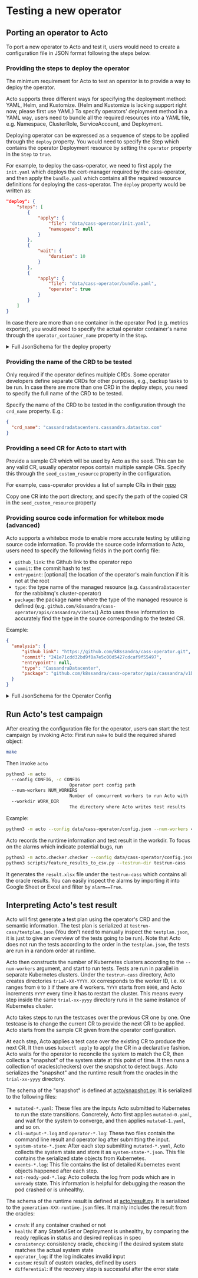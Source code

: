 # Testing a new operator

## Porting an operator to Acto
To port a new operator to Acto and test it, users would need to create a configuration file in JSON
  format following the steps below.

### Providing the steps to deploy the operator
The minimum requirement for Acto to test an operator is to provide a way to deploy the operator.

Acto supports three different ways for specifying the deployment method: YAML, Helm, and Kustomize.
  (Helm and Kustomize is lacking support right now, please first use YAML)
To specify operators' deployment method in a YAML way, users need to bundle all the required
  resources into a YAML file, e.g. Namespace, ClusterRole, ServiceAccount, and Deployment.

Deploying operator can be expressed as a sequence of steps to be applied through
  the `deploy` property.
You would need to specify the Step which contains the operator Deployment resource
    by setting the `operator` property in the `Step` to `true`.

For example, to deploy the cass-operator, we need to first apply the `init.yaml`
  which deploys the cert-manager required by the cass-operator,
  and then apply the `bundle.yaml` which contains all the required resource
  definitions for deploying the cass-operator.
  The `deploy` property would be written as:
```json
"deploy": {
    "steps": [
        {
            "apply": {
                "file": "data/cass-operator/init.yaml",
                "namespace": null
            }
        },
        {
            "wait": {
                "duration": 10
            }
        },
        {
            "apply": {
                "file": "data/cass-operator/bundle.yaml",
                "operator": true
            }
        }
    ]
}
```

In case there are more than one container in the operator Pod (e.g. metrics exporter),
    you would need to specify the actual operator container's name through
    the `operator_container_name` property in the `Step`.

<details>
  <summary>Full JsonSchema for the deploy property</summary>

  ```json
"deploy": {
    "additionalProperties": false,
    "description": "Configuration for deploying the operator",
    "properties": {
        "steps": {
            "description": "Steps to deploy the operator",
            "items": {
                "additionalProperties": false,
                "description": "A step of deploying a resource",
                "properties": {
                    "apply": {
                        "allOf": [
                            {
                                "additionalProperties": false,
                                "description": "Configuration for each step of kubectl apply",
                                "properties": {
                                    "file": {
                                        "description": "Path to the file for kubectl apply",
                                        "title": "File",
                                        "type": "string"
                                    },
                                    "operator": {
                                        "default": false,
                                        "description": "If the file contains the operator deployment",
                                        "title": "Operator",
                                        "type": "boolean"
                                    },
                                    "operator_container_name": {
                                        "anyOf": [
                                            {
                                                "type": "string"
                                            },
                                            {
                                                "type": "null"
                                            }
                                        ],
                                        "default": null,
                                        "description": "The container name of the operator in the operator pod, required if there are multiple containers in the operator pod",
                                        "title": "Operator Container Name"
                                    },
                                    "namespace": {
                                        "anyOf": [
                                            {
                                                "type": "string"
                                            },
                                            {
                                                "type": "null"
                                            }
                                        ],
                                        "default": "__DELEGATED__",
                                        "description": "Namespace for applying the file. If not specified, use the namespace in the file or Acto namespace. If set to null, use the namespace in the file",
                                        "title": "Namespace"
                                    }
                                },
                                "required": [
                                    "file"
                                ],
                                "title": "ApplyStep",
                                "type": "object"
                            }
                        ],
                        "default": null,
                        "description": "Configuration for each step of kubectl apply"
                    },
                    "wait": {
                        "allOf": [
                            {
                                "additionalProperties": false,
                                "description": "Configuration for each step of waiting for the operator",
                                "properties": {
                                    "duration": {
                                        "default": 10,
                                        "description": "Wait for the specified seconds",
                                        "title": "Duration",
                                        "type": "integer"
                                    }
                                },
                                "title": "WaitStep",
                                "type": "object"
                            }
                        ],
                        "default": null,
                        "description": "Configuration for each step of waiting for the operator"
                    }
                },
                "title": "DeployStep",
                "type": "object"
            },
            "minItems": 1,
            "title": "Steps",
            "type": "array"
        }
    },
    "required": [
        "steps"
    ],
    "title": "DeployConfig",
    "type": "object"
}
  ```

</details>

### Providing the name of the CRD to be tested
Only required if the operator defines multiple CRDs.
Some operator developers define separate CRDs for other purposes, e.g., backup tasks to be run.
In case there are more than one CRD in the deploy steps, you need to specify the full name of
    the CRD to be tested.

Specify the name of the CRD to be tested in the configuration through the `crd_name` property.
E.g.:
```json
{
  "crd_name": "cassandradatacenters.cassandra.datastax.com"
}
```

### Providing a seed CR for Acto to start with
Provide a sample CR which will be used by Acto as the seed.
This can be any valid CR, usually operator repos contain multiple sample CRs.
Specify this through the `seed_custom_resource` property in the configuration.

For example, cass-operator provides a list of sample CRs in their [repo](https://github.com/k8ssandra/cass-operator/tree/master/config/samples)

Copy one CR into the port directory, and specify the path of the copied CR in the `seed_custom_resource` property

### Providing source code information for whitebox mode (advanced)
Acto supports a whitebox mode to enable more accurate testing by utilizing source code information.
To provide the source code information to Acto, users need to specify the following fields in the port config file:
- `github_link`: the Github link to the operator repo
- `commit`: the commit hash to test
- `entrypoint`: [optional] the location of the operator's main function if it is not at the root
- `type`: the type name of the managed resource (e.g. `CassandraDatacenter` for the rabbitmq's cluster-operator)
- `package`: the package name where the type of the managed resource is defined (e.g. `github.com/k8ssandra/cass-operator/apis/cassandra/v1beta1`)
Acto uses these information to accurately find the type in the source corresponding to the tested CR.

Example:
```json
{
  "analysis": {
      "github_link": "https://github.com/k8ssandra/cass-operator.git",
      "commit": "241e71cdd32bd9f8a7e5c00d5427cdcaf9f55497",
      "entrypoint": null,
      "type": "CassandraDatacenter",
      "package": "github.com/k8ssandra/cass-operator/apis/cassandra/v1beta1"
  }
}
```

<details>
  <summary>Full JsonSchema for the Operator Config</summary>

  ```json
{
    "$defs": {
        "AnalysisConfig": {
            "additionalProperties": false,
            "description": "Configuration for static analysis",
            "properties": {
                "github_link": {
                    "description": "HTTPS URL for cloning the operator repo",
                    "title": "Github Link",
                    "type": "string"
                },
                "commit": {
                    "description": "Commit hash to specify the version to conduct static analysis",
                    "title": "Commit",
                    "type": "string"
                },
                "type": {
                    "description": "Type name of the CR",
                    "title": "Type",
                    "type": "string"
                },
                "package": {
                    "description": "Package name in which the type of the CR is defined",
                    "title": "Package",
                    "type": "string"
                },
                "entrypoint": {
                    "anyOf": [
                        {
                            "type": "string"
                        },
                        {
                            "type": "null"
                        }
                    ],
                    "description": "The relative path of the main package for the operator, required if the main is not in the root directory",
                    "title": "Entrypoint"
                }
            },
            "required": [
                "github_link",
                "commit",
                "type",
                "package",
                "entrypoint"
            ],
            "title": "AnalysisConfig",
            "type": "object"
        },
        "ApplyStep": {
            "additionalProperties": false,
            "description": "Configuration for each step of kubectl apply",
            "properties": {
                "file": {
                    "description": "Path to the file for kubectl apply",
                    "title": "File",
                    "type": "string"
                },
                "operator": {
                    "default": false,
                    "description": "If the file contains the operator deployment",
                    "title": "Operator",
                    "type": "boolean"
                },
                "operator_container_name": {
                    "anyOf": [
                        {
                            "type": "string"
                        },
                        {
                            "type": "null"
                        }
                    ],
                    "default": null,
                    "description": "The container name of the operator in the operator pod, required if there are multiple containers in the operator pod",
                    "title": "Operator Container Name"
                },
                "namespace": {
                    "anyOf": [
                        {
                            "type": "string"
                        },
                        {
                            "type": "null"
                        }
                    ],
                    "default": "__DELEGATED__",
                    "description": "Namespace for applying the file. If not specified, use the namespace in the file or Acto namespace. If set to null, use the namespace in the file",
                    "title": "Namespace"
                }
            },
            "required": [
                "file"
            ],
            "title": "ApplyStep",
            "type": "object"
        },
        "DeployConfig": {
            "additionalProperties": false,
            "description": "Configuration for deploying the operator",
            "properties": {
                "steps": {
                    "description": "Steps to deploy the operator",
                    "items": {
                        "additionalProperties": false,
                        "description": "A step of deploying a resource",
                        "properties": {
                            "apply": {
                                "allOf": [
                                    {
                                        "additionalProperties": false,
                                        "description": "Configuration for each step of kubectl apply",
                                        "properties": {
                                            "file": {
                                                "description": "Path to the file for kubectl apply",
                                                "title": "File",
                                                "type": "string"
                                            },
                                            "operator": {
                                                "default": false,
                                                "description": "If the file contains the operator deployment",
                                                "title": "Operator",
                                                "type": "boolean"
                                            },
                                            "operator_container_name": {
                                                "anyOf": [
                                                    {
                                                        "type": "string"
                                                    },
                                                    {
                                                        "type": "null"
                                                    }
                                                ],
                                                "default": null,
                                                "description": "The container name of the operator in the operator pod, required if there are multiple containers in the operator pod",
                                                "title": "Operator Container Name"
                                            },
                                            "namespace": {
                                                "anyOf": [
                                                    {
                                                        "type": "string"
                                                    },
                                                    {
                                                        "type": "null"
                                                    }
                                                ],
                                                "default": "__DELEGATED__",
                                                "description": "Namespace for applying the file. If not specified, use the namespace in the file or Acto namespace. If set to null, use the namespace in the file",
                                                "title": "Namespace"
                                            }
                                        },
                                        "required": [
                                            "file"
                                        ],
                                        "title": "ApplyStep",
                                        "type": "object"
                                    }
                                ],
                                "default": null,
                                "description": "Configuration for each step of kubectl apply"
                            },
                            "wait": {
                                "allOf": [
                                    {
                                        "additionalProperties": false,
                                        "description": "Configuration for each step of waiting for the operator",
                                        "properties": {
                                            "duration": {
                                                "default": 10,
                                                "description": "Wait for the specified seconds",
                                                "title": "Duration",
                                                "type": "integer"
                                            }
                                        },
                                        "title": "WaitStep",
                                        "type": "object"
                                    }
                                ],
                                "default": null,
                                "description": "Configuration for each step of waiting for the operator"
                            }
                        },
                        "title": "DeployStep",
                        "type": "object"
                    },
                    "minItems": 1,
                    "title": "Steps",
                    "type": "array"
                }
            },
            "required": [
                "steps"
            ],
            "title": "DeployConfig",
            "type": "object"
        },
        "DeployStep": {
            "additionalProperties": false,
            "description": "A step of deploying a resource",
            "properties": {
                "apply": {
                    "allOf": [
                        {
                            "additionalProperties": false,
                            "description": "Configuration for each step of kubectl apply",
                            "properties": {
                                "file": {
                                    "description": "Path to the file for kubectl apply",
                                    "title": "File",
                                    "type": "string"
                                },
                                "operator": {
                                    "default": false,
                                    "description": "If the file contains the operator deployment",
                                    "title": "Operator",
                                    "type": "boolean"
                                },
                                "operator_container_name": {
                                    "anyOf": [
                                        {
                                            "type": "string"
                                        },
                                        {
                                            "type": "null"
                                        }
                                    ],
                                    "default": null,
                                    "description": "The container name of the operator in the operator pod, required if there are multiple containers in the operator pod",
                                    "title": "Operator Container Name"
                                },
                                "namespace": {
                                    "anyOf": [
                                        {
                                            "type": "string"
                                        },
                                        {
                                            "type": "null"
                                        }
                                    ],
                                    "default": "__DELEGATED__",
                                    "description": "Namespace for applying the file. If not specified, use the namespace in the file or Acto namespace. If set to null, use the namespace in the file",
                                    "title": "Namespace"
                                }
                            },
                            "required": [
                                "file"
                            ],
                            "title": "ApplyStep",
                            "type": "object"
                        }
                    ],
                    "default": null,
                    "description": "Configuration for each step of kubectl apply"
                },
                "wait": {
                    "allOf": [
                        {
                            "additionalProperties": false,
                            "description": "Configuration for each step of waiting for the operator",
                            "properties": {
                                "duration": {
                                    "default": 10,
                                    "description": "Wait for the specified seconds",
                                    "title": "Duration",
                                    "type": "integer"
                                }
                            },
                            "title": "WaitStep",
                            "type": "object"
                        }
                    ],
                    "default": null,
                    "description": "Configuration for each step of waiting for the operator"
                }
            },
            "title": "DeployStep",
            "type": "object"
        },
        "KubernetesEngineConfig": {
            "additionalProperties": false,
            "description": "Configuration for Kubernetes",
            "properties": {
                "feature_gates": {
                    "additionalProperties": {
                        "type": "boolean"
                    },
                    "default": null,
                    "description": "Path to the feature gates file",
                    "title": "Feature Gates",
                    "type": "object"
                }
            },
            "title": "KubernetesEngineConfig",
            "type": "object"
        },
        "WaitStep": {
            "additionalProperties": false,
            "description": "Configuration for each step of waiting for the operator",
            "properties": {
                "duration": {
                    "default": 10,
                    "description": "Wait for the specified seconds",
                    "title": "Duration",
                    "type": "integer"
                }
            },
            "title": "WaitStep",
            "type": "object"
        }
    },
    "additionalProperties": false,
    "description": "Configuration for porting operators to Acto",
    "properties": {
        "deploy": {
            "additionalProperties": false,
            "description": "Configuration for deploying the operator",
            "properties": {
                "steps": {
                    "description": "Steps to deploy the operator",
                    "items": {
                        "additionalProperties": false,
                        "description": "A step of deploying a resource",
                        "properties": {
                            "apply": {
                                "allOf": [
                                    {
                                        "additionalProperties": false,
                                        "description": "Configuration for each step of kubectl apply",
                                        "properties": {
                                            "file": {
                                                "description": "Path to the file for kubectl apply",
                                                "title": "File",
                                                "type": "string"
                                            },
                                            "operator": {
                                                "default": false,
                                                "description": "If the file contains the operator deployment",
                                                "title": "Operator",
                                                "type": "boolean"
                                            },
                                            "operator_container_name": {
                                                "anyOf": [
                                                    {
                                                        "type": "string"
                                                    },
                                                    {
                                                        "type": "null"
                                                    }
                                                ],
                                                "default": null,
                                                "description": "The container name of the operator in the operator pod, required if there are multiple containers in the operator pod",
                                                "title": "Operator Container Name"
                                            },
                                            "namespace": {
                                                "anyOf": [
                                                    {
                                                        "type": "string"
                                                    },
                                                    {
                                                        "type": "null"
                                                    }
                                                ],
                                                "default": "__DELEGATED__",
                                                "description": "Namespace for applying the file. If not specified, use the namespace in the file or Acto namespace. If set to null, use the namespace in the file",
                                                "title": "Namespace"
                                            }
                                        },
                                        "required": [
                                            "file"
                                        ],
                                        "title": "ApplyStep",
                                        "type": "object"
                                    }
                                ],
                                "default": null,
                                "description": "Configuration for each step of kubectl apply"
                            },
                            "wait": {
                                "allOf": [
                                    {
                                        "additionalProperties": false,
                                        "description": "Configuration for each step of waiting for the operator",
                                        "properties": {
                                            "duration": {
                                                "default": 10,
                                                "description": "Wait for the specified seconds",
                                                "title": "Duration",
                                                "type": "integer"
                                            }
                                        },
                                        "title": "WaitStep",
                                        "type": "object"
                                    }
                                ],
                                "default": null,
                                "description": "Configuration for each step of waiting for the operator"
                            }
                        },
                        "title": "DeployStep",
                        "type": "object"
                    },
                    "minItems": 1,
                    "title": "Steps",
                    "type": "array"
                }
            },
            "required": [
                "steps"
            ],
            "title": "DeployConfig",
            "type": "object"
        },
        "analysis": {
            "anyOf": [
                {
                    "additionalProperties": false,
                    "description": "Configuration for static analysis",
                    "properties": {
                        "github_link": {
                            "description": "HTTPS URL for cloning the operator repo",
                            "title": "Github Link",
                            "type": "string"
                        },
                        "commit": {
                            "description": "Commit hash to specify the version to conduct static analysis",
                            "title": "Commit",
                            "type": "string"
                        },
                        "type": {
                            "description": "Type name of the CR",
                            "title": "Type",
                            "type": "string"
                        },
                        "package": {
                            "description": "Package name in which the type of the CR is defined",
                            "title": "Package",
                            "type": "string"
                        },
                        "entrypoint": {
                            "anyOf": [
                                {
                                    "type": "string"
                                },
                                {
                                    "type": "null"
                                }
                            ],
                            "description": "The relative path of the main package for the operator, required if the main is not in the root directory",
                            "title": "Entrypoint"
                        }
                    },
                    "required": [
                        "github_link",
                        "commit",
                        "type",
                        "package",
                        "entrypoint"
                    ],
                    "title": "AnalysisConfig",
                    "type": "object"
                },
                {
                    "type": "null"
                }
            ],
            "default": null,
            "description": "Configuration for static analysis"
        },
        "seed_custom_resource": {
            "description": "Path to the seed CR file",
            "title": "Seed Custom Resource",
            "type": "string"
        },
        "num_nodes": {
            "default": 4,
            "description": "Number of workers in the Kubernetes cluster",
            "title": "Num Nodes",
            "type": "integer"
        },
        "wait_time": {
            "default": 60,
            "description": "Timeout duration (seconds) for the resettable timer for system convergence",
            "title": "Wait Time",
            "type": "integer"
        },
        "collect_coverage": {
            "default": false,
            "title": "Collect Coverage",
            "type": "boolean"
        },
        "custom_oracle": {
            "anyOf": [
                {
                    "type": "string"
                },
                {
                    "type": "null"
                }
            ],
            "default": null,
            "description": "Path to the custom oracle file",
            "title": "Custom Oracle"
        },
        "diff_ignore_fields": {
            "anyOf": [
                {
                    "items": {
                        "type": "string"
                    },
                    "type": "array"
                },
                {
                    "type": "null"
                }
            ],
            "title": "Diff Ignore Fields"
        },
        "kubernetes_version": {
            "default": "v1.28.0",
            "description": "Kubernetes version",
            "title": "Kubernetes Version",
            "type": "string"
        },
        "kubernetes_engine": {
            "allOf": [
                {
                    "additionalProperties": false,
                    "description": "Configuration for Kubernetes",
                    "properties": {
                        "feature_gates": {
                            "additionalProperties": {
                                "type": "boolean"
                            },
                            "default": null,
                            "description": "Path to the feature gates file",
                            "title": "Feature Gates",
                            "type": "object"
                        }
                    },
                    "title": "KubernetesEngineConfig",
                    "type": "object"
                }
            ],
            "default": {
                "feature_gates": null
            },
            "description": "Configuration for the Kubernetes engine"
        },
        "monkey_patch": {
            "anyOf": [
                {
                    "type": "string"
                },
                {
                    "type": "null"
                }
            ],
            "default": null,
            "description": "Path to the monkey patch file",
            "title": "Monkey Patch"
        },
        "custom_module": {
            "anyOf": [
                {
                    "type": "string"
                },
                {
                    "type": "null"
                }
            ],
            "default": null,
            "description": "Path to the custom module, in the Python module path format",
            "title": "Custom Module"
        },
        "crd_name": {
            "anyOf": [
                {
                    "type": "string"
                },
                {
                    "type": "null"
                }
            ],
            "default": null,
            "description": "Name of the CRD, required if there are multiple CRDs",
            "title": "Crd Name"
        },
        "example_dir": {
            "anyOf": [
                {
                    "type": "string"
                },
                {
                    "type": "null"
                }
            ],
            "default": null,
            "description": "Path to the example dir",
            "title": "Example Dir"
        },
        "context": {
            "anyOf": [
                {
                    "type": "string"
                },
                {
                    "type": "null"
                }
            ],
            "default": null,
            "description": "Path to the context file",
            "title": "Context"
        },
        "focus_fields": {
            "anyOf": [
                {
                    "items": {
                        "items": {
                            "type": "string"
                        },
                        "type": "array"
                    },
                    "type": "array"
                },
                {
                    "type": "null"
                }
            ],
            "default": null,
            "description": "List of focus fields",
            "title": "Focus Fields"
        }
    },
    "required": [
        "deploy",
        "seed_custom_resource"
    ],
    "title": "OperatorConfig",
    "type": "object"
}
  ```

</details>

## Run Acto's test campaign
After creating the configuration file for the operator,
  users can start the test campaign by invoking Acto:
First run `make` to build the required shared object:
```sh
make
```

Then invoke `acto`
```sh
python3 -m acto
  --config CONFIG, -c CONFIG
                        Operator port config path
  --num-workers NUM_WORKERS
                        Number of concurrent workers to run Acto with
  --workdir WORK_DIR
                        The directory where Acto writes test results
```

Example:
```sh
python3 -m acto --config data/cass-operator/config.json --num-workers 4 --workdir testrun-cass
```

Acto records the runtime information and test result in the workdir.
To focus on the alarms which indicate potential bugs, run
```sh
python3 -m acto.checker.checker --config data/cass-operator/config.json --num-workers 8 --testrun-dir testrun-cass
python3 scripts/feature_results_to_csv.py --testrun-dir testrun-cass
```
It generates the `result.xlsx` file under the `testrun-cass` which contains
  all the oracle results.
You can easily inspect the alarms by importing it into Google Sheet or Excel
  and filter by `alarm==True`.

## Interpreting Acto's test result

Acto will first generate a test plan using the operator's CRD and the semantic information.
The test plan is serialized at `testrun-cass/testplan.json` (You don't need to manually inspect the `testplan.json`, it is just to give an overview of the tests going to be run).
Note that Acto does not run the tests according to the order in the `testplan.json`, the tests are run in a random order at runtime.

Acto then constructs the number of Kubernetes clusters according to the `--num-workers` argument,
  and start to run tests.
Tests are run in parallel in separate Kubernetes clusters.
Under the `testrun-cass` directory, Acto creates directories `trial-XX-YYYY`. `XX` corresponds to the worker ID, i.e. `XX` ranges from `0` to `3` if there are 4 workers.
`YYYY` starts from `0000`, and Acto increments `YYYY` every time it has to restart the cluster.
This means every step inside the same `trial-xx-yyyy` directory runs in the same instance of Kubernetes cluster.

Acto takes steps to run the testcases over the previous CR one by one.
One testcase is to change the current CR to provide the next CR to be applied.
Acto starts from the sample CR given from the operator configuration.

At each step, Acto applies a test case over the existing CR to produce the next CR.
It then uses `kubectl apply` to apply the CR in a declarative fashion.
Acto waits for the operator to reconcile the system to match the CR,
    then collects a "snapshot" of the system state at this point of time.
It then runs a collection of oracles(checkers) over the snapshot to detect bugs.
Acto serializes the "snapshot" and the runtime result from the oracles in the `trial-xx-yyyy` directory.

The schema of the "snapshot" is defined at [acto/snapshot.py](../acto/snapshot.py).
It is serialized to the following files:
- `mutated-*.yaml`: These files are the inputs Acto submitted to Kubernetes to run the state transitions. Concretely, Acto first applies `mutated-0.yaml`, and wait for the system to converge, and then applies `mutated-1.yaml`, and so on.
- `cli-output-*.log` and `operator-*.log`: These two files contain the command line result and operator log after submitting the input.
- `system-state-*.json`: After each step submitting `mutated-*.yaml`, Acto collects the system state and store it as `system-state-*.json`. This file contains the serialized state objects from Kubernetes.
- `events-*.log`: This file contains the list of detailed Kubernetes event objects happened after each step.
- `not-ready-pod-*.log`: Acto collects the log from pods which are in `unready` state. This information is helpful for debugging the reason the pod crashed or is unhealthy.

The schema of the runtime result is defined at [acto/result.py](../acto/result.py).
It is serialized to the `generation-XXX-runtime.json` files.
It mainly includes the result from the oracles:
- `crash`: if any container crashed or not
- `health`: if any StatefulSet or Deployment is unhealthy, by comparing the ready replicas in status and desired replicas in spec
- `consistency`: consistency oracle, checking if the desired system state matches the actual system state
- `operator_log`: if the log indicates invalid input
- `custom`: result of custom oracles, defined by users
- `differential`: if the recovery step is successful after the error state
